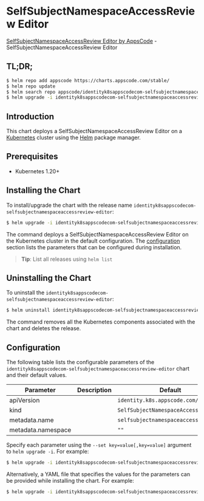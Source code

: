 # SelfSubjectNamespaceAccessReview Editor

[SelfSubjectNamespaceAccessReview Editor by AppsCode](https://appscode.com) - SelfSubjectNamespaceAccessReview Editor

## TL;DR;

```bash
$ helm repo add appscode https://charts.appscode.com/stable/
$ helm repo update
$ helm search repo appscode/identityk8sappscodecom-selfsubjectnamespaceaccessreview-editor --version=v0.24.0
$ helm upgrade -i identityk8sappscodecom-selfsubjectnamespaceaccessreview-editor appscode/identityk8sappscodecom-selfsubjectnamespaceaccessreview-editor -n default --create-namespace --version=v0.24.0
```

## Introduction

This chart deploys a SelfSubjectNamespaceAccessReview Editor on a [Kubernetes](http://kubernetes.io) cluster using the [Helm](https://helm.sh) package manager.

## Prerequisites

- Kubernetes 1.20+

## Installing the Chart

To install/upgrade the chart with the release name `identityk8sappscodecom-selfsubjectnamespaceaccessreview-editor`:

```bash
$ helm upgrade -i identityk8sappscodecom-selfsubjectnamespaceaccessreview-editor appscode/identityk8sappscodecom-selfsubjectnamespaceaccessreview-editor -n default --create-namespace --version=v0.24.0
```

The command deploys a SelfSubjectNamespaceAccessReview Editor on the Kubernetes cluster in the default configuration. The [configuration](#configuration) section lists the parameters that can be configured during installation.

> **Tip**: List all releases using `helm list`

## Uninstalling the Chart

To uninstall the `identityk8sappscodecom-selfsubjectnamespaceaccessreview-editor`:

```bash
$ helm uninstall identityk8sappscodecom-selfsubjectnamespaceaccessreview-editor -n default
```

The command removes all the Kubernetes components associated with the chart and deletes the release.

## Configuration

The following table lists the configurable parameters of the `identityk8sappscodecom-selfsubjectnamespaceaccessreview-editor` chart and their default values.

|     Parameter      | Description |                     Default                     |
|--------------------|-------------|-------------------------------------------------|
| apiVersion         |             | <code>identity.k8s.appscode.com/v1alpha1</code> |
| kind               |             | <code>SelfSubjectNamespaceAccessReview</code>   |
| metadata.name      |             | <code>selfsubjectnamespaceaccessreview</code>   |
| metadata.namespace |             | <code>""</code>                                 |


Specify each parameter using the `--set key=value[,key=value]` argument to `helm upgrade -i`. For example:

```bash
$ helm upgrade -i identityk8sappscodecom-selfsubjectnamespaceaccessreview-editor appscode/identityk8sappscodecom-selfsubjectnamespaceaccessreview-editor -n default --create-namespace --version=v0.24.0 --set apiVersion=identity.k8s.appscode.com/v1alpha1
```

Alternatively, a YAML file that specifies the values for the parameters can be provided while
installing the chart. For example:

```bash
$ helm upgrade -i identityk8sappscodecom-selfsubjectnamespaceaccessreview-editor appscode/identityk8sappscodecom-selfsubjectnamespaceaccessreview-editor -n default --create-namespace --version=v0.24.0 --values values.yaml
```
